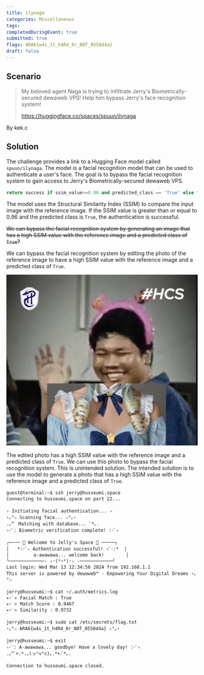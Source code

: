 ```yaml
---
title: ilynaga
categories: Miscellaneous
tags: 
completedDuringEvent: true
submitted: true
flags: ARA6{w4s_1t_h4Rd_0r_N0T_0558d4a}
draft: false
---
```

## Scenario

> My beloved agent Naga is trying to infiltrate Jerry's Biometrically-secured dewaweb VPS! Help him bypass Jerry's face recognition system!
>
> https://huggingface.co/spaces/spuun/ilynaga

By kek.c

## Solution

The challenge provides a link to a Hugging Face model called `spuun/ilynaga`. The model is a facial recognition model that can be used to authenticate a user's face. The goal is to bypass the facial recognition system to gain access to Jerry's Biometrically-secured dewaweb VPS.

```python
return success if ssim_value>=0.96 and predicted_class == 'True' else fail
```

The model uses the Structural Similarity Index (SSIM) to compare the input image with the reference image. If the SSIM value is greater than or equal to 0.96 and the predicted class is `True`, the authentication is successful.

~~We can bypass the facial recognition system by generating an image that has a high SSIM value with the reference image and a predicted class of `True`?~~

We can bypass the facial recognition system by editing the photo of the reference image to have a high SSIM value with the reference image and a predicted class of `True`.

![alt text](nagaluv2.png)

The edited photo has a high SSIM value with the reference image and a predicted class of `True`. We can use this photo to bypass the facial recognition system. This is unintended solution. The intended solution is to use the model to generate a photo that has a high SSIM value with the reference image and a predicted class of `True`.

```
guest@terminal:~$ ssh jerry@husseumi.space
Connecting to husseumi.space on port 22...

✧ Initiating facial authentication... ✧
⋆｡°✩ Scanning face... ✩°｡⋆
.｡*ﾟ Matching with database... ﾟ*｡.
✧･ﾟ: Biometric verification complete! :･ﾟ✧

╭──── 🌠 Welcome to Jelly's Space 🌠 ─────╮
│   *:･ﾟ✧ Authentication successful! ✧ﾟ･:*  |
│         a-awawawa... welcome back!        │
╰─────────────- ✧◝(⁰▿⁰)◜✧ -────────────╯
Last login: Wed Mar 13 12:34:56 2024 from 192.168.1.1
This server is powered by dewaweb™ - Empowering Your Digital Dreams ⋆｡°✩

jerry@husseumi:~$ cat ~/.auth/metrics.log
⭑⋆˙⟡ Facial Match : True
⭑⋆˙⟡ Match Score : 0.9467
⭑⋆˙⟡ Similarity : 0.9732

jerry@husseumi:~$ sudo cat /etc/secrets/flag.txt
⋆｡°✩ ARA6{w4s_1t_h4Rd_0r_N0T_0558d4a} ✩°｡⋆

jerry@husseumi:~$ exit
✧･ﾟ: A-awawawa... goodbye! Have a lovely day! :･ﾟ✧
.｡*ﾟ+.*.｡(っ°v°c)｡.*+.ﾟ*｡.

Connection to husseumi.space closed.
```
